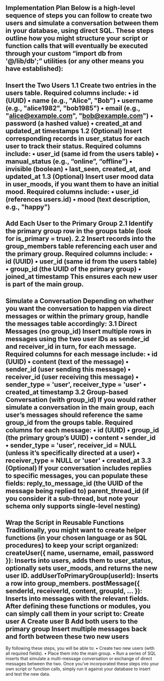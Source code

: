 Implementation Plan
Below is a high-level sequence of steps you can follow to create two users and simulate a conversation between them in your database, using direct SQL. These steps outline how you might structure your script or function calls that will eventually be executed through your custom “import db from '@/lib/db';” utilities (or any other means you have established):
---
Insert the Two Users
1.1 Create two entries in the users table.
Required columns include:
• id (UUID)
• name (e.g., "Alice", "Bob")
• username (e.g., "alice1982", "bob1985")
• email (e.g., "alice@example.com", "bob@example.com")
• password (a hashed value)
• created_at and updated_at timestamps
1.2 (Optional) Insert corresponding records in user_status for each user to track their status.
Required columns include:
• user_id (same id from the users table)
• manual_status (e.g., “online”, “offline”)
• invisible (boolean)
• last_seen, created_at, and updated_at
1.3 (Optional) Insert user mood data in user_moods, if you want them to have an initial mood.
Required columns include:
• user_id (references users.id)
• mood (text description, e.g., "happy")
---
Add Each User to the Primary Group
2.1 Identify the primary group row in the groups table (look for is_primary = true).
2.2 Insert records into the group_members table referencing each user and the primary group.
Required columns include:
• id (UUID)
• user_id (same id from the users table)
• group_id (the UUID of the primary group)
• joined_at timestamp
This ensures each new user is part of the main group.
---
Simulate a Conversation
Depending on whether you want the conversation to happen via direct messages or within the primary group, handle the messages table accordingly:
3.1 Direct Messages (no group_id)
Insert multiple rows in messages using the two user IDs as sender_id and receiver_id in turn, for each message.
Required columns for each message include:
• id (UUID)
• content (text of the message)
• sender_id (user sending this message)
• receiver_id (user receiving this message)
• sender_type = 'user', receiver_type = 'user'
• created_at timestamp
3.2 Group-based Conversation (with group_id)
If you would rather simulate a conversation in the main group, each user’s messages should reference the same group_id from the groups table.
Required columns for each message:
• id (UUID)
• group_id (the primary group’s UUID)
• content
• sender_id
• sender_type = 'user', receiver_id = NULL (unless it’s specifically directed at a user)
• receiver_type = NULL or 'user'
• created_at
3.3 (Optional) If your conversation includes replies to specific messages, you can populate these fields:
reply_to_message_id (the UUID of the message being replied to)
parent_thread_id (if you consider it a sub-thread, but note your schema only supports single-level nesting)
---
Wrap the Script in Reusable Functions
Traditionally, you might want to create helper functions (in your chosen language or as SQL procedures) to keep your script organized:
createUser({ name, username, email, password }): Inserts into users, adds them to user_status, optionally sets user_moods, and returns the new user ID.
addUserToPrimaryGroup(userId): Inserts a row into group_members.
postMessage({ senderId, receiverId, content, groupId, ... }): Inserts into messages with the relevant fields.
After defining these functions or modules, you can simply call them in your script to:
Create user A
Create user B
Add both users to the primary group
Insert multiple messages back and forth between these two new users
---
By following these steps, you will be able to:
• Create two new users (with all required fields).
• Place them into the main group.
• Run a series of SQL inserts that simulate a multi-message conversation or exchange of direct messages between the two.
Once you’ve incorporated these steps into your own script or function calls, simply run it against your database to insert and test the new data.